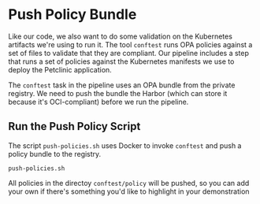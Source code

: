 # Push Policy Bundle

Like our code, we also want to do some validation on the Kubernetes
artifacts we're using to run it. The tool `conftest` runs OPA policies
against a set of files to validate that they are compliant. Our 
pipeline includes a step that runs a set of policies against the 
Kubernetes manifests we use to deploy the Petclinic application.

The `conftest` task in the pipeline uses an OPA bundle from the 
private registry. We need to push the bundle the Harbor (which can 
store it because it's OCI-compliant) before we run the pipeline.

## Run the Push Policy Script

The script `push-policies.sh` uses Docker to invoke `conftest` and 
push a policy bundle to the registry.

```
push-policies.sh
```

All policies in the directoy `conftest/policy` will be pushed, so
you can add your own if there's something you'd like to highlight in
your demonstration

